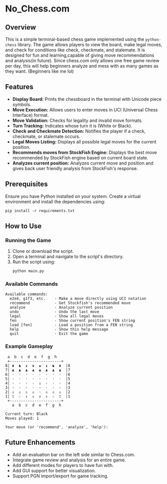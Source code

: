 # No_Chess.com

## Overview
This is a simple terminal-based chess game implemented using the `python-chess` library. The game allows players to view the board, make legal moves, and check for conditions like check, checkmate, and stalemate. It is designed for fun and learning,capable of giving move recommendations and analysis(in future). Since chess.com only allows one free game review per day, this will help beginners analyze and mess with as many games as they want. (Beginners like me lol)

## Features
- **Display Board:** Prints the chessboard in the terminal with Unicode piece symbols.
- **Move Execution:** Allows users to enter moves in UCI (Universal Chess Interface) format.
- **Move Validation:** Checks for legality and invalid move formats.
- **Turn Tracking:** Indicates whose turn it is (White or Black).
- **Check and Checkmate Detection:** Notifies the player if a check, checkmate, or stalemate occurs.
- **Legal Moves Listing:** Displays all possible legal moves for the current position.
- **Recommends moves from StockFish Engine:** Displays the best move recommended by StockFish engine based on current board state.
- **Analyzes current position:** Analyzes current move and position and gives back user friendly analysis from StockFish's response.

## Prerequisites
Ensure you have Python installed on your system. Create a virtual environment and install the dependencies using:  
```
pip install -r requirements.txt
```

## How to Use
### Running the Game
1. Clone or download the script.
2. Open a terminal and navigate to the script's directory.
3. Run the script using:
   ```sh
   python main.py
   ```

### Available Commands
```
Available commands:
  e2e4, g1f3, etc.    - Make a move directly using UCI notation
  recommend           - Get Stockfish's recommended move
  analyze             - Analyze current position
  undo                - Undo the last move
  legal               - Show all legal moves
  fen                 - Show current position's FEN string
  load [fen]          - Load a position from a FEN string
  help                - Show this help message
  quit                - Exit the game
```

### Example Gameplay
```
 a  b  c  d  e  f  g  h
 +-----------------------+
8| ♜  ♞  ♝  ♛  ♚  ♝  ♞  ♜  |8
7| ♟  ♟  ♟  ♟  ♟  ♟  ♟  ♟  |7
6| ·  ·  ·  ·  ·  ·  ·  ·  |6
5| ·  ·  ·  ·  ·  ·  ·  ·  |5
4| ·  ·  ·  ·  ♙  ·  ·  ·  |4
3| ·  ·  ·  ·  ·  ·  ·  ·  |3
2| ♙  ♙  ♙  ♙  ·  ♙  ♙  ♙  |2
1| ♖  ♘  ♗  ♕  ♔  ♗  ♘  ♖  |1
 +-----------------------+
   a  b  c  d  e  f  g  h

Current turn: Black
Moves played: 1

Your move (or 'recommend', 'analyze', 'help'): 
```

## Future Enhancements
- Add an evaluation bar on the left side similar to Chess.com.
- Integrate game review and analysis for an entire game.
- Add different modes for players to have fun with.
- Add GUI support for better visualization.
- Support PGN import/export for game tracking.
